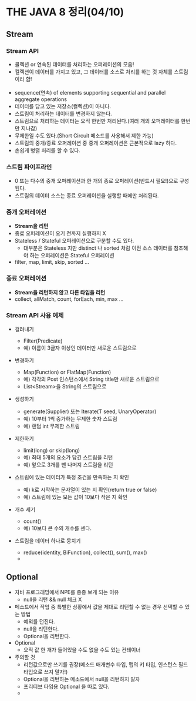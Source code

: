 # THE JAVA 8 정리(04/10)
## Stream
### Stream API
- 콜렉션 or 연속된 데이터를 처리하는 오퍼레이션의 모음!
- 컬렉션이 데이터를 가지고 있고, 그 데이터를 소스로 처리를 하는 것 자체를 스트림이라 함!<br><br>
- sequence(연속) of elements supporting sequential and parallel aggregate operations
- 데이터를 담고 있는 저장소(컬렉션)이 아니다.
- 스트림이 처리하는 데이터를 변경하지 않는다.
- 스트림으로 처리하는 데이터는 오직 한번만 처리된다.(여러 개의 오퍼레이터를 한번만 지나감)
- 무제한일 수도 있다.(Short Circuit 메소드를 사용해서 제한 가능)
- 스트림의 중개/종료 오퍼레이션 중 중개 오퍼레이션은 근본적으로 lazy 하다.
- 손쉽게 병렬 처리를 할 수 있다.

### 스트림 파이프라인
- 0 또는 다수의 중개 오퍼레이션과 한 개의 종료 오퍼레이션(반드시 필요!)으로 구성된다.
- 스트림의 데이터 소스는 종료 오퍼레이션을 실행할 때에만 처리된다.

### 중개 오퍼레이션
- <b>Stream을 리턴</b>
- 종료 오퍼레이션이 오기 전까지 실행하지 X
- Stateless / Stateful 오퍼레이션으로 구분할 수도 있다.
    - 대부분은 Stateless 지만 distinct 나 sorted 처럼 이전 소스 데이터를 참조해야 하는 오퍼레이션은 Stateful 오퍼레이션
- filter, map, limit, skip, sorted ...

### 종료 오퍼레이션
- <b>Stream을 리턴하지 않고 다른 타입을 리턴</b>
- collect, allMatch, count, forEach, min, max ...

### Stream API 사용 예제
- 걸러내기
  - Filter(Predicate)
  - 예) 이름이 3글자 이상인 데이터만 새로운 스트림으로
  
- 변경하기
  - Map(Function) or FlatMap(Function)
  - 예) 각각의 Post 인스턴스에서 String title만 새로운 스트림으로
  - List<Stream<String>>을 String의 스트림으로
  
- 생성하기
  - generate(Supplier) 또는 Iterate(T seed, UnaryOperator)
  - 예) 10부터 1씩 증가하는 무제한 숫자 스트림
  - 예) 랜덤 int 무제한 스트림
  
- 제한하기
  - limit(long) or skip(long)
  - 예) 최대 5개의 요소가 담긴 스트림을 리턴
  - 예) 앞으로 3개를 뺀 나머지 스트림을 리턴
  
- 스트림에 있는 데이터가 특정 조건을 만족하는 지 확인
  - 예) k로 시작하는 문자열이 있는 지 확인(return true or false)
  - 예) 스트림에 있는 모든 값이 10보다 작은 지 확인
  
- 개수 세기
  - count()
  - 예) 10보다 큰 수의 개수를 센다.
  
- 스트림을 데이터 하나로 뭉치기
  - reduce(identity, BiFunction), collect(), sum(), max()
  - 
  
## Optional

- 자바 프로그래밍에서 NPE를 종종 보게 되는 이유
    - null을 리턴 && null 체크 X
- 메소드에서 작업 중 특별한 상황에서 값을 제대로 리턴할 수 없는 경우 선택할 수 있는 방법
    - 예외를 던진다.
    - null을 리턴한다.
    - Optional을 리턴한다.
- Optional
    - 오직 값 한 개가 들어있을 수도 없을 수도 있는 컨테이너
- 주의할 것
    - 리턴값으로만 쓰기를 권장(메소드 매개변수 타입, 맵의 키 타입, 인스턴스 필드 타입으로 쓰지 말자!)
    - Optional을 리턴하는 메소드에서 null을 리턴하지 말자
    - 프리티브 타입용 Optional 을 따로 있다.
    -